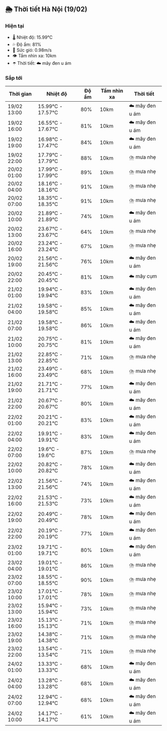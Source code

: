 ## 🌦️ Thời tiết Hà Nội (19/02)

### Hiện tại

- 🌡️ Nhiệt độ: 15.99℃
- 💦 Độ ẩm: 81%
- 💨 Sức gió: 0.98m/s
- 👁️ Tầm nhìn xa: 10km
- ☂️ Thời tiết: ☁️ mây đen u ám

### Sắp tới

| Thời gian | Nhiệt độ | Độ ẩm | Tầm nhìn xa | Thời tiết |
| --- | --- | --- | --- | --- |
| 19/02 13:00 | 15.99℃ - 17.57℃ | 80% | 10km | ☁️ mây đen u ám |
| 19/02 16:00 | 16.55℃ - 17.67℃ | 81% | 10km | ☁️ mây đen u ám |
| 19/02 19:00 | 16.98℃ - 17.47℃ | 84% | 10km | ☁️ mây đen u ám |
| 19/02 22:00 | 17.79℃ - 17.79℃ | 88% | 10km | ⛈️ mưa nhẹ |
| 20/02 01:00 | 17.99℃ - 17.99℃ | 89% | 10km | ⛈️ mưa nhẹ |
| 20/02 04:00 | 18.16℃ - 18.16℃ | 91% | 10km | ⛈️ mưa nhẹ |
| 20/02 07:00 | 18.35℃ - 18.35℃ | 91% | 10km | ⛈️ mưa nhẹ |
| 20/02 10:00 | 21.89℃ - 21.89℃ | 74% | 10km | ☁️ mây đen u ám |
| 20/02 13:00 | 23.67℃ - 23.67℃ | 64% | 10km | ⛈️ mưa nhẹ |
| 20/02 16:00 | 23.24℃ - 23.24℃ | 67% | 10km | ⛈️ mưa nhẹ |
| 20/02 19:00 | 21.56℃ - 21.56℃ | 76% | 10km | ☁️ mây đen u ám |
| 20/02 22:00 | 20.45℃ - 20.45℃ | 81% | 10km | ☁️ mây cụm |
| 21/02 01:00 | 19.94℃ - 19.94℃ | 83% | 10km | ☁️ mây đen u ám |
| 21/02 04:00 | 19.58℃ - 19.58℃ | 85% | 10km | ☁️ mây đen u ám |
| 21/02 07:00 | 19.58℃ - 19.58℃ | 86% | 10km | ☁️ mây đen u ám |
| 21/02 10:00 | 20.75℃ - 20.75℃ | 81% | 10km | ☁️ mây đen u ám |
| 21/02 13:00 | 22.85℃ - 22.85℃ | 71% | 10km | ⛈️ mưa nhẹ |
| 21/02 16:00 | 23.49℃ - 23.49℃ | 68% | 10km | ⛈️ mưa nhẹ |
| 21/02 19:00 | 21.71℃ - 21.71℃ | 77% | 10km | ☁️ mây đen u ám |
| 21/02 22:00 | 20.67℃ - 20.67℃ | 80% | 10km | ☁️ mây đen u ám |
| 22/02 01:00 | 20.21℃ - 20.21℃ | 83% | 10km | ☁️ mây đen u ám |
| 22/02 04:00 | 19.91℃ - 19.91℃ | 83% | 10km | ☁️ mây đen u ám |
| 22/02 07:00 | 19.6℃ - 19.6℃ | 87% | 10km | ⛈️ mưa nhẹ |
| 22/02 10:00 | 20.82℃ - 20.82℃ | 78% | 10km | ☁️ mây đen u ám |
| 22/02 13:00 | 21.56℃ - 21.56℃ | 74% | 10km | ☁️ mây đen u ám |
| 22/02 16:00 | 21.53℃ - 21.53℃ | 73% | 10km | ☁️ mây đen u ám |
| 22/02 19:00 | 20.49℃ - 20.49℃ | 78% | 10km | ☁️ mây đen u ám |
| 22/02 22:00 | 20.19℃ - 20.19℃ | 77% | 10km | ☁️ mây đen u ám |
| 23/02 01:00 | 19.71℃ - 19.71℃ | 80% | 10km | ☁️ mây đen u ám |
| 23/02 04:00 | 19.01℃ - 19.01℃ | 86% | 10km | ⛈️ mưa nhẹ |
| 23/02 07:00 | 18.55℃ - 18.55℃ | 90% | 10km | ⛈️ mưa nhẹ |
| 23/02 10:00 | 17.01℃ - 17.01℃ | 78% | 10km | ⛈️ mưa nhẹ |
| 23/02 13:00 | 15.94℃ - 15.94℃ | 73% | 10km | ⛈️ mưa nhẹ |
| 23/02 16:00 | 15.13℃ - 15.13℃ | 71% | 10km | ⛈️ mưa nhẹ |
| 23/02 19:00 | 14.38℃ - 14.38℃ | 71% | 10km | ⛈️ mưa nhẹ |
| 23/02 22:00 | 13.54℃ - 13.54℃ | 71% | 10km | ⛈️ mưa nhẹ |
| 24/02 01:00 | 13.33℃ - 13.33℃ | 68% | 10km | ☁️ mây đen u ám |
| 24/02 04:00 | 13.28℃ - 13.28℃ | 68% | 10km | ☁️ mây đen u ám |
| 24/02 07:00 | 12.94℃ - 12.94℃ | 68% | 10km | ☁️ mây đen u ám |
| 24/02 10:00 | 14.17℃ - 14.17℃ | 61% | 10km | ☁️ mây đen u ám |
